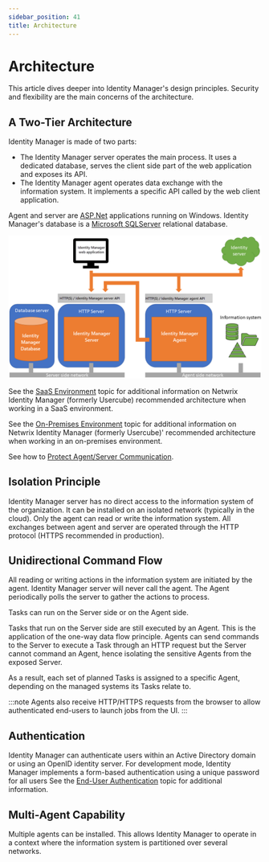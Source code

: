 ```yaml
---
sidebar_position: 41
title: Architecture
---
```


# Architecture

This article dives deeper into Identity Manager's design principles. Security and flexibility are the main concerns of the architecture.

## A Two-Tier Architecture

Identity Manager is made of two parts:

* The Identity Manager server operates the main process. It uses a dedicated database, serves the client side part of the web application and exposes its API.
* The Identity Manager agent operates data exchange with the information system. It implements a specific API called by the web client application.

Agent and server are [ASP.Net](https://docs.microsoft.com/en-us/aspnet/core/ "ASP.Net") applications running on Windows. Identity Manager's database is a [Microsoft SQLServer](https://www.microsoft.com/en-us/sql-server "Microsoft SQLServer") relational database.

![Architecture](../../../../../../static/images/Usercube_SaaS/Content/Resources/Images/architecture.png)

See the [SaaS Environment](saas/index "SaaS Environment") topic for additional information on Netwrix Identity Manager (formerly Usercube) recommended architecture when working in a SaaS environment.

See the [On-Premises Environment](on-prem/index "On-Premises Environment") topic for additional information on Netwrix Identity Manager (formerly Usercube)' recommended architecture when working in an on-premises environment.

See how to [Protect Agent/Server Communication](how-tos/protect-agent-server-communication/index "Protect Agent/Server Communication").

## Isolation Principle

Identity Manager server has no direct access to the information system of the organization. It can be installed on an isolated network (typically in the cloud). Only the agent can read or write the information system. All exchanges between agent and server are operated through the HTTP protocol (HTTPS recommended in production).

## Unidirectional Command Flow

All reading or writing actions in the information system are initiated by the agent. Identity Manager server will never call the agent. The Agent periodically polls the server to gather the actions to process.

Tasks can run on the Server side or on the Agent side.

Tasks that run on the Server side are still executed by an Agent. This is the application of the one-way data flow principle. Agents can send commands to the Server to execute a Task through an HTTP request but the Server cannot command an Agent, hence isolating the sensitive Agents from the exposed Server.

As a result, each set of planned Tasks is assigned to a specific Agent, depending on the managed systems its Tasks relate to.

:::note
Agents also receive HTTP/HTTPS requests from the browser to allow authenticated end-users to launch jobs from the UI.
:::

## Authentication

Identity Manager can authenticate users within an Active Directory domain or using an OpenID identity server. For development mode, Identity Manager implements a form-based authentication using a unique password for all users See the [End-User Authentication](../network-configuration/server-configuration/end-users-authentication/index "End-User Authentication") topic for additional information.

## Multi-Agent Capability

Multiple agents can be installed. This allows Identity Manager to operate in a context where the information system is partitioned over several networks.
